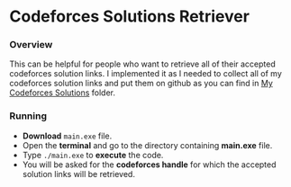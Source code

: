 # Codeforces Solutions Retriever

### Overview
This can be helpful for people who want to retrieve all of their accepted codeforces solution links.
I implemented it as I needed to collect all of my codeforces solution links and put them on github as you can find in [My Codeforces Solutions](https://github.com/omaryasser/Competitive-Programming/tree/master/Solutions/Codeforces%20Solutions) folder.

### Running
* **Download** ```main.exe``` file.
* Open the **terminal** and go to the directory containing **main.exe** file.
* Type ```./main.exe``` to **execute** the code.
* You will be asked for the **codeforces handle** for which the accepted solution links will be retrieved.


